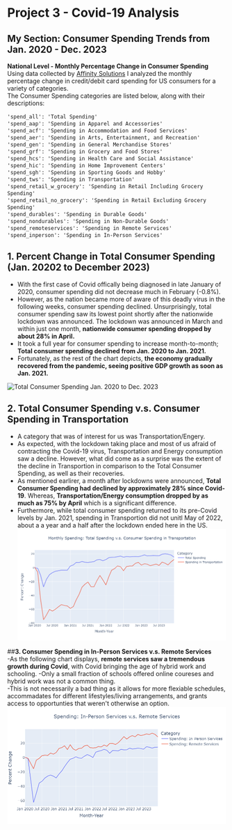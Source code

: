 # Project 3 - Covid-19 Analysis
## My Section: Consumer Spending Trends from Jan. 2020 - Dec. 2023

**National Level - Monthly Percentage Change in Consumer Spending**
Using data collected by [Affinity Solutions](https://www.affinity.solutions/) I analyzed the monthly percentage change in credit/debit card spending for US consumers for a variety of categories.  
The Consumer Spending categories are listed below, along with their descriptions:  

    'spend_all': 'Total Spending'
    'spend_aap': 'Spending in Apparel and Accessories'  
    'spend_acf': 'Spending in Accommodation and Food Services'  
    'spend_aer': 'Spending in Arts, Entertainment, and Recreation'  
    'spend_gen': 'Spending in General Merchandise Stores'  
    'spend_grf': 'Spending in Grocery and Food Stores'  
    'spend_hcs': 'Spending in Health Care and Social Assistance'  
    'spend_hic': 'Spending in Home Improvement Centers'  
    'spend_sgh': 'Spending in Sporting Goods and Hobby'  
    'spend_tws': 'Spending in Transportation'  
    'spend_retail_w_grocery': 'Spending in Retail Including Grocery Spending'  
    'spend_retail_no_grocery': 'Spending in Retail Excluding Grocery Spending'  
    'spend_durables': 'Spending in Durable Goods'  
    'spend_nondurables': 'Spending in Non-Durable Goods'  
    'spend_remoteservices': 'Spending in Remote Services'  
    'spend_inperson': 'Spending in In-Person Services'  

## **1. Percent Change in Total Consumer Spending (Jan. 20202 to December 2023)**
   - With the first case of Covid offically being diagnosed in late January of 2020, consumer spending did not decrease much in February (-0.8%).
   - However, as the nation became more of aware of this deadly virus in the following weeks, consumer spending declined. Unsurprisingly, total consumer spending saw its lowest point shortly after the nationwide lockdown was announced.
     The lockdown was announced in March and within just one month, **nationwide consumer spending dropped by about 28% in April.**
   - It took a full year for consumer spending to increase month-to-month; **Total consumer spending declined from Jan. 2020 to Jan. 2021.**
   - Fortunately, as the rest of the chart depicts, **the economy gradually recovered from the pandemic, seeing positive GDP growth as soon as Jan. 2021.**
     
![Total Consumer Spending Jan. 2020 to Dec. 2023](https://github.com/cjcheatham/Project_3/blob/jcano/newplot.png)  

  
## **2. Total Consumer Spending v.s. Consumer Spending in Transportation**  
   - A category that was of interest for us was Transportation/Engery.
   - As expected, with the lockdown taking place and most of us afraid of contracting the Covid-19 virus, Transportation and Energy consumption saw a decline. However, what did come as a surprise was the extent of the decline in Transportion in comparison to the Total Consumer Spending, as well as their recoveries.
   - As mentioned earlirer, a month after lockdowns were announced, **Total Consumer Spending had declined by approximately 28% since Covid-19**. Whereas, **Transportation/Energy consumption dropped by as much as 75% by April** which is a significant difference.
   - Furthermore, while total consumer spending returned to its pre-Covid levels by Jan. 2021, spending in Transportion did not unitl May of 2022, about a a year and a half after the lockdown ended here in the US. 
![Total Consumer Spending v.s. Consumer Spending in Transportation](https://github.com/cjcheatham/Covid_Affects/blob/jcano/newplot%20(1).png)  


##**3. Consumer Spending in In-Person Services v.s. Remote Services**   
    -As the following chart displays, **remote services saw a tremendous growth during Covid**, with Covid bringing the age of hybrid work and schooling. 
    -Only a small fraction of schools offered online coureses and hybrid work was not a common thing.  
    -This is not necessarily a bad thing as it allows for more flexiable schedules, accommadates for different lifestyles/living arrangements, and grants access to opportunties that weren't otherwise an option.  
    ![Spending: In-Person Services v.s. Remote Services](https://github.com/cjcheatham/Covid_Affects/blob/jcano/newplot%20(4).png)
